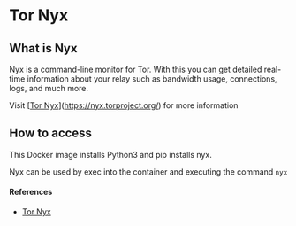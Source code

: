 # Tor Nyx

## What is Nyx

Nyx is a command-line monitor for Tor. With this you can get detailed real-time information about your relay such as bandwidth usage, connections, logs, and much more.

Visit [[Tor Nyx](https://nyx.torproject.org/)](https://nyx.torproject.org/) for more information

## How to access

This Docker image installs Python3 and pip installs nyx.

Nyx can be used by exec into the container and executing the command `nyx`

#### References

* [Tor Nyx](https://nyx.torproject.org/)